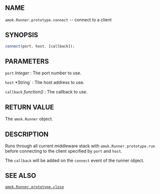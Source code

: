 ## NAME

`amok.Runner.prototype.connect` -- connect to a client

## SYNOPSIS

```js
connect(port, host, [callback]);
```

## PARAMETERS
`port` *Integer*
:   The port number to use.

`host` *String`
:   The host address to use.

`callback` *function()*
:   The callback to use.

## RETURN VALUE

The `amok.Runner` object.

## DESCRIPTION

Runs through all current middleware stack with `amok.Runner.prototype.run`
before connecting to the client specified by `port` and `host`.

The `callback` will be added on the `connect` event of the runner object.

## SEE ALSO

[`amok.Runner.prototype.close`](doc/api/Runner.prototype.close.md)
